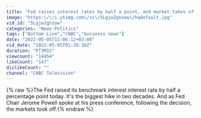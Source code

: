 ```yaml
---
title: "Fed raises interest rates by half a point, and market takes off"
image: "https:\/\/i.ytimg.com\/vi\/5Lgjw2gnzow\/hqdefault.jpg"
vid_id: "5Lgjw2gnzow"
categories: "News-Politics"
tags: ["Bottom Line","CNBC","business news"]
date: "2022-05-05T11:06:12+03:00"
vid_date: "2022-05-05T01:20:36Z"
duration: "PT3M1S"
viewcount: "14454"
likeCount: "147"
dislikeCount: ""
channel: "CNBC Television"
---
```

{% raw %}The Fed raised its benchmark interest interest rate by half a percentage point today. It's the biggest hike in two decades. And as Fed Chair Jerome Powell spoke at his press conference, following the decision, the markets took off.{% endraw %}
